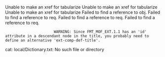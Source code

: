 Unable to make an xref for tabularize
Unable to make an xref for tabularize
Unable to make an xref for tabularize
 Failed to find a reference to obj.
 Failed to find a reference to req.
 Failed to find a reference to req.
 Failed to find a reference to req.

                          WARNING: Since FMT_MOF_EXT.1.1 has an 'id' attribute in a descendant node in the title, you probably need to define an alternative 'ext-comp-def-title'.
                       
cat: local/Dictionary.txt: No such file or directory
